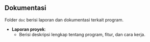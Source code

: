 ## Dokumentasi

Folder `doc` berisi laporan dan dokumentasi terkait program.

- **Laporan proyek**:
  - Berisi deskripsi lengkap tentang program, fitur, dan cara kerja.

